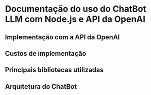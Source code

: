 # Documentação do uso do ChatBot LLM com Node.js e API da OpenAI

## Implementação com a API da OpenAI



## Custos de implementação



## Principais bibliotecas utilizadas 



## Arquitetura do ChatBot






